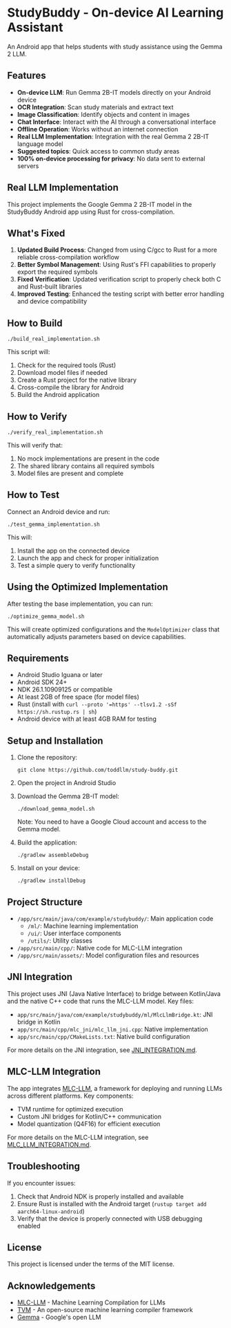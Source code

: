 # StudyBuddy - On-device AI Learning Assistant

An Android app that helps students with study assistance using the Gemma 2 LLM.

## Features

- **On-device LLM**: Run Gemma 2B-IT models directly on your Android device
- **OCR Integration**: Scan study materials and extract text
- **Image Classification**: Identify objects and content in images
- **Chat Interface**: Interact with the AI through a conversational interface
- **Offline Operation**: Works without an internet connection
- **Real LLM Implementation**: Integration with the real Gemma 2 2B-IT language model
- **Suggested topics**: Quick access to common study areas
- **100% on-device processing for privacy**: No data sent to external servers

## Real LLM Implementation

This project implements the Google Gemma 2 2B-IT model in the StudyBuddy Android app using Rust for cross-compilation.

## What's Fixed

1. **Updated Build Process**: Changed from using C/gcc to Rust for a more reliable cross-compilation workflow
2. **Better Symbol Management**: Using Rust's FFI capabilities to properly export the required symbols
3. **Fixed Verification**: Updated verification script to properly check both C and Rust-built libraries
4. **Improved Testing**: Enhanced the testing script with better error handling and device compatibility

## How to Build

```shell
./build_real_implementation.sh
```

This script will:
1. Check for the required tools (Rust)
2. Download model files if needed
3. Create a Rust project for the native library
4. Cross-compile the library for Android
5. Build the Android application

## How to Verify

```shell
./verify_real_implementation.sh
```

This will verify that:
1. No mock implementations are present in the code
2. The shared library contains all required symbols
3. Model files are present and complete

## How to Test

Connect an Android device and run:

```shell
./test_gemma_implementation.sh
```

This will:
1. Install the app on the connected device
2. Launch the app and check for proper initialization
3. Test a simple query to verify functionality

## Using the Optimized Implementation

After testing the base implementation, you can run:

```shell
./optimize_gemma_model.sh
```

This will create optimized configurations and the `ModelOptimizer` class that automatically adjusts parameters based on device capabilities.

## Requirements

- Android Studio Iguana or later
- Android SDK 24+
- NDK 26.1.10909125 or compatible
- At least 2GB of free space (for model files)
- Rust (install with `curl --proto '=https' --tlsv1.2 -sSf https://sh.rustup.rs | sh`)
- Android device with at least 4GB RAM for testing

## Setup and Installation

1. Clone the repository:
   ```
   git clone https://github.com/toddllm/study-buddy.git
   ```

2. Open the project in Android Studio

3. Download the Gemma 2B-IT model:
   ```
   ./download_gemma_model.sh
   ```
   Note: You need to have a Google Cloud account and access to the Gemma model.

4. Build the application:
   ```
   ./gradlew assembleDebug
   ```

5. Install on your device:
   ```
   ./gradlew installDebug
   ```

## Project Structure

- `/app/src/main/java/com/example/studybuddy/`: Main application code
  - `/ml/`: Machine learning implementation
  - `/ui/`: User interface components
  - `/utils/`: Utility classes
- `/app/src/main/cpp/`: Native code for MLC-LLM integration
- `/app/src/main/assets/`: Model configuration files and resources

## JNI Integration

This project uses JNI (Java Native Interface) to bridge between Kotlin/Java and the native C++ code that runs the MLC-LLM model. Key files:

- `app/src/main/java/com/example/studybuddy/ml/MlcLlmBridge.kt`: JNI bridge in Kotlin
- `app/src/main/cpp/mlc_jni/mlc_llm_jni.cpp`: Native implementation
- `app/src/main/cpp/CMakeLists.txt`: Native build configuration

For more details on the JNI integration, see [JNI_INTEGRATION.md](JNI_INTEGRATION.md).

## MLC-LLM Integration

The app integrates [MLC-LLM](https://github.com/mlc-ai/mlc-llm), a framework for deploying and running LLMs across different platforms. Key components:

- TVM runtime for optimized execution
- Custom JNI bridges for Kotlin/C++ communication
- Model quantization (Q4F16) for efficient execution

For more details on the MLC-LLM integration, see [MLC_LLM_INTEGRATION.md](MLC_LLM_INTEGRATION.md).

## Troubleshooting

If you encounter issues:
1. Check that Android NDK is properly installed and available
2. Ensure Rust is installed with the Android target (`rustup target add aarch64-linux-android`)
3. Verify that the device is properly connected with USB debugging enabled

## License

This project is licensed under the terms of the MIT license.

## Acknowledgements

- [MLC-LLM](https://github.com/mlc-ai/mlc-llm) - Machine Learning Compilation for LLMs
- [TVM](https://github.com/apache/tvm) - An open-source machine learning compiler framework
- [Gemma](https://blog.google/technology/developers/gemma-open-models/) - Google's open LLM 